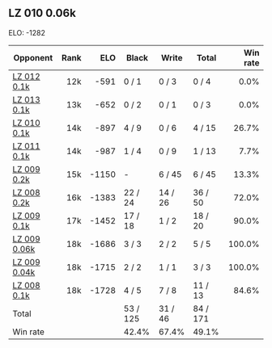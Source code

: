 ## LZ 010 0.06k ##

ELO: -1282

Opponent | Rank | ELO | Black | Write | Total | Win rate
---------|-----:|----:|-------|-------|-------|-------:
[LZ 012 0.1k](LZ%20012%200.1k.md) | 12k | -591 | 0 / 1 | 0 / 3 | 0 / 4 | 0.0%
[LZ 013 0.1k](LZ%20013%200.1k.md) | 13k | -652 | 0 / 2 | 0 / 1 | 0 / 3 | 0.0%
[LZ 010 0.1k](LZ%20010%200.1k.md) | 14k | -897 | 4 / 9 | 0 / 6 | 4 / 15 | 26.7%
[LZ 011 0.1k](LZ%20011%200.1k.md) | 14k | -987 | 1 / 4 | 0 / 9 | 1 / 13 | 7.7%
[LZ 009 0.2k](LZ%20009%200.2k.md) | 15k | -1150 | - | 6 / 45 | 6 / 45 | 13.3%
[LZ 008 0.2k](LZ%20008%200.2k.md) | 16k | -1383 | 22 / 24 | 14 / 26 | 36 / 50 | 72.0%
[LZ 009 0.1k](LZ%20009%200.1k.md) | 17k | -1452 | 17 / 18 | 1 / 2 | 18 / 20 | 90.0%
[LZ 009 0.06k](LZ%20009%200.06k.md) | 18k | -1686 | 3 / 3 | 2 / 2 | 5 / 5 | 100.0%
[LZ 009 0.04k](LZ%20009%200.04k.md) | 18k | -1715 | 2 / 2 | 1 / 1 | 3 / 3 | 100.0%
[LZ 008 0.1k](LZ%20008%200.1k.md) | 18k | -1728 | 4 / 5 | 7 / 8 | 11 / 13 | 84.6%
Total | | | 53 / 125 | 31 / 46 | 84 / 171 | 
Win rate| | | 42.4% | 67.4% | 49.1% | 
